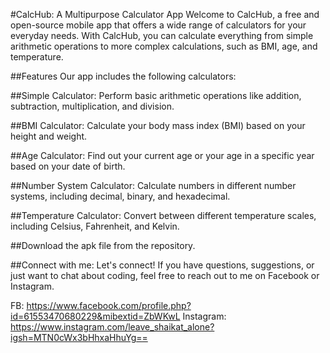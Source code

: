 #CalcHub: A Multipurpose Calculator App
Welcome to CalcHub, a free and open-source mobile app that offers a wide range of calculators for your everyday needs. With CalcHub, you can calculate everything from simple arithmetic operations to more complex calculations, such as BMI, age, and temperature.

##Features
Our app includes the following calculators:

##Simple Calculator:
Perform basic arithmetic operations like addition, subtraction, multiplication, and division.

##BMI Calculator:
Calculate your body mass index (BMI) based on your height and weight.

##Age Calculator:
Find out your current age or your age in a specific year based on your date of birth.

##Number System Calculator:
Calculate numbers in different number systems, including decimal, binary, and hexadecimal.

##Temperature Calculator:
Convert between different temperature scales, including Celsius, Fahrenheit, and Kelvin.

##Download the apk file from the repository.

##Connect with me:
Let's connect! If you have questions, suggestions, or just want to chat about coding, feel free to reach out to me on Facebook or Instagram.

FB: https://www.facebook.com/profile.php?id=61553470680229&mibextid=ZbWKwL Instagram: https://www.instagram.com/leave_shaikat_alone?igsh=MTN0cWx3bHhxaHhuYg==
